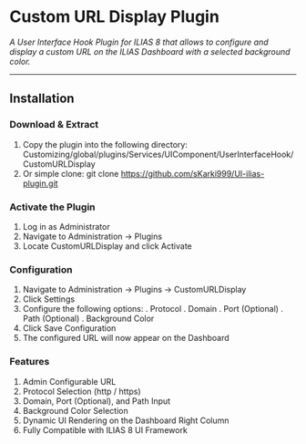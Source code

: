 Custom URL Display Plugin
=========================

*A User Interface Hook Plugin for ILIAS 8 that allows to configure and display a custom URL on the ILIAS Dashboard with a selected background color.*

---

Installation
------------

### **Download & Extract**
1. Copy the plugin into the following directory:
    Customizing/global/plugins/Services/UIComponent/UserInterfaceHook/CustomURLDisplay
2. Or simple clone: git clone https://github.com/sKarki999/UI-ilias-plugin.git


### Activate the Plugin
1. Log in as Administrator
2. Navigate to Administration → Plugins
3. Locate CustomURLDisplay and click Activate

### Configuration
1. Navigate to Administration → Plugins → CustomURLDisplay
2. Click Settings
3. Configure the following options:
	. Protocol
	. Domain
	. Port (Optional)
	. Path (Optional)
	. Background Color
4. Click Save Configuration
5. The configured URL will now appear on the Dashboard


### Features
1. Admin Configurable URL
2. Protocol Selection (http / https)
3. Domain, Port (Optional), and Path Input
4. Background Color Selection
5. Dynamic UI Rendering on the Dashboard Right Column
6. Fully Compatible with ILIAS 8 UI Framework
